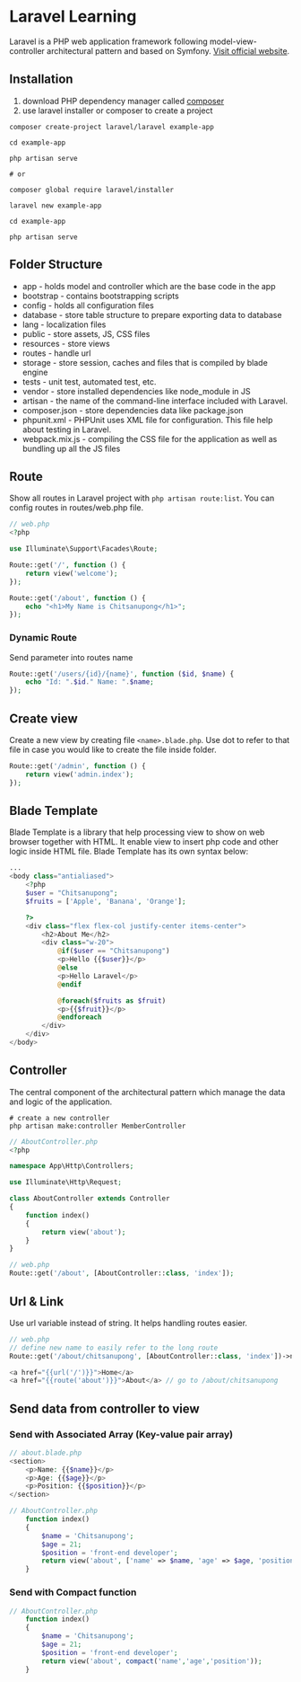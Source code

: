 # Laravel Learning

Laravel is a PHP web application framework following model-view-controller architectural pattern and based on Symfony. [Visit official website](https://laravel.com/).

## Installation

1. download PHP dependency manager called [composer](https://getcomposer.org/)
2. use laravel installer or composer to create a project

```
composer create-project laravel/laravel example-app

cd example-app

php artisan serve

# or

composer global require laravel/installer

laravel new example-app

cd example-app

php artisan serve
```

## Folder Structure

-   app - holds model and controller which are the base code in the app
-   bootstrap - contains bootstrapping scripts
-   config - holds all configuration files
-   database - store table structure to prepare exporting data to database
-   lang - localization files
-   public - store assets, JS, CSS files
-   resources - store views
-   routes - handle url
-   storage - store session, caches and files that is compiled by blade engine
-   tests - unit test, automated test, etc.
-   vendor - store installed dependencies like node_module in JS
-   artisan - the name of the command-line interface included with Laravel.
-   composer.json - store dependencies data like package.json
-   phpunit.xml - PHPUnit uses XML file for configuration. This file help about testing in Laravel.
-   webpack.mix.js - compiling the CSS file for the application as well as bundling up all the JS files

## Route

Show all routes in Laravel project with `php artisan route:list`. You can config routes in routes/web.php file.

```php
// web.php
<?php

use Illuminate\Support\Facades\Route;

Route::get('/', function () {
    return view('welcome');
});

Route::get('/about', function () {
    echo "<h1>My Name is Chitsanupong</h1>";
});
```

### Dynamic Route

Send parameter into routes name

```php
Route::get('/users/{id}/{name}', function ($id, $name) {
    echo "Id: ".$id." Name: ".$name;
});
```

## Create view

Create a new view by creating file `<name>.blade.php`. Use dot to refer to that file in case you would like to create the file inside folder.

```php
Route::get('/admin', function () {
    return view('admin.index');
});
```

## Blade Template

Blade Template is a library that help processing view to show on web browser together with HTML. It enable view to insert php code and other logic inside HTML file. Blade Template has its own syntax below:

```php
...
<body class="antialiased">
    <?php
    $user = "Chitsanupong";
    $fruits = ['Apple', 'Banana', 'Orange'];

    ?>
    <div class="flex flex-col justify-center items-center">
        <h2>About Me</h2>
        <div class="w-20">
            @if($user == "Chitsanupong")
            <p>Hello {{$user}}</p>
            @else
            <p>Hello Laravel</p>
            @endif

            @foreach($fruits as $fruit)
            <p>{{$fruit}}</p>
            @endforeach
        </div>
    </div>
</body>

```

## Controller

The central component of the architectural pattern which manage the data and logic of the application.

```
# create a new controller
php artisan make:controller MemberController
```

```php
// AboutController.php
<?php

namespace App\Http\Controllers;

use Illuminate\Http\Request;

class AboutController extends Controller
{
    function index()
    {
        return view('about');
    }
}

```

```php
// web.php
Route::get('/about', [AboutController::class, 'index']);

```

## Url & Link

Use url variable instead of string. It helps handling routes easier.

```php
// web.php
// define new name to easily refer to the long route
Route::get('/about/chitsanupong', [AboutController::class, 'index'])->name('about');

```

```php
<a href="{{url('/')}}">Home</a>
<a href="{{route('about')}}">About</a> // go to /about/chitsanupong

```

## Send data from controller to view

### Send with Associated Array (Key-value pair array)

```php
// about.blade.php
<section>
    <p>Name: {{$name}}</p>
    <p>Age: {{$age}}</p>
    <p>Position: {{$position}}</p>
</section>
```

```php
// AboutController.php
    function index()
    {
        $name = 'Chitsanupong';
        $age = 21;
        $position = 'front-end developer';
        return view('about', ['name' => $name, 'age' => $age, 'position' => $position]);
    }
```

### Send with Compact function

```php
// AboutController.php
    function index()
    {
        $name = 'Chitsanupong';
        $age = 21;
        $position = 'front-end developer';
        return view('about', compact('name','age','position'));
    }
```

